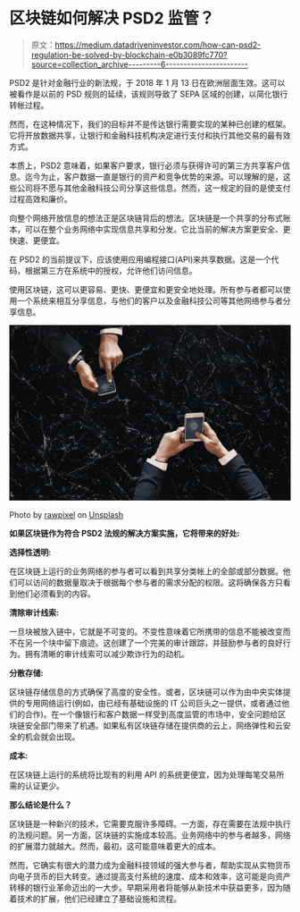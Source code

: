 # 区块链如何解决 PSD2 监管？

> 原文：<https://medium.datadriveninvestor.com/how-can-psd2-regulation-be-solved-by-blockchain-e0b3089fc770?source=collection_archive---------6----------------------->

PSD2 是针对金融行业的新法规，于 2018 年 1 月 13 日在欧洲层面生效。这可以被看作是以前的 PSD 规则的延续，该规则导致了 SEPA 区域的创建，以简化银行转帐过程。

然而，在这种情况下，我们的目标并不是传达银行需要实现的某种已创建的框架。它将开放数据共享，让银行和金融科技机构决定进行支付和执行其他交易的最有效方式。

本质上，PSD2 意味着，如果客户要求，银行必须与获得许可的第三方共享客户信息。迄今为止，客户数据一直是银行的资产和竞争优势的来源。可以理解的是，这些公司将不愿与其他金融科技公司分享这些信息。然而，这一规定的目的是使支付过程高效和廉价。

向整个网络开放信息的想法正是区块链背后的想法。区块链是一个共享的分布式账本，可以在整个业务网络中实现信息共享和分发。它比当前的解决方案更安全、更快速、更便宜。

在 PSD2 的当前提议下，应该使用应用编程接口(API)来共享数据。这是一个代码，根据第三方在系统中的授权，允许他们访问信息。

使用区块链，这可以更容易、更快、更便宜和更安全地处理。所有参与者都可以使用一个系统来相互分享信息，与他们的客户以及金融科技公司等其他网络参与者分享信息。

![](img/99c37d9917daa534a0474d7ad8e92989.png)

Photo by [rawpixel](https://unsplash.com/photos/jKlqmOH3gCE?utm_source=unsplash&utm_medium=referral&utm_content=creditCopyText) on [Unsplash](https://unsplash.com/search/photos/fintech?utm_source=unsplash&utm_medium=referral&utm_content=creditCopyText)

**如果区块链作为符合 PSD2 法规的解决方案实施，它将带来的好处:**

**选择性透明:**

在区块链上运行的业务网络的参与者可以看到共享分类帐上的全部或部分数据。他们可以访问的数据量取决于根据每个参与者的需求分配的权限。这将确保各方只看到他们必须看到的内容。

**清除审计线索:**

一旦块被放入链中，它就是不可变的。不变性意味着它所携带的信息不能被改变而不在另一个块中留下痕迹。这创建了一个完美的审计跟踪，并鼓励参与者的良好行为。拥有清晰的审计线索可以减少欺诈行为的动机。

**分散存储:**

区块链存储信息的方式确保了高度的安全性。或者，区块链可以作为由中央实体提供的专用网络运行(例如，由已经有基础设施的 IT 公司巨头之一提供，或者通过他们的合作)。在一个像银行和客户数据一样受到高度监管的市场中，安全问题给区块链安全部门带来了机遇。如果私有区块链存储在提供商的云上，网络弹性和云安全的机会就会出现。

**成本:**

在区块链上运行的系统将比现有的利用 API 的系统更便宜，因为处理每笔交易所需的认证更少。

**那么结论是什么？**

区块链是一种新兴的技术，它需要克服许多障碍。一方面，存在需要在法规中执行的法规问题。另一方面，区块链的实施成本较高。业务网络中的参与者越多，网络的扩展潜力就越大。然而，最初，这可能意味着更大的成本。

然而，它确实有很大的潜力成为金融科技领域的强大参与者，帮助实现从实物货币向电子货币的巨大转变。通过提高支付系统的速度、成本和效率，这可能是向资产转移的银行业革命迈出的一大步。早期采用者将能够从新技术中获益更多，因为随着技术的扩展，他们已经建立了基础设施和流程。
